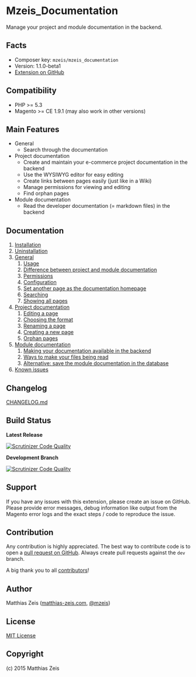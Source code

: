 Mzeis_Documentation
=====================
Manage your project and module documentation in the backend.
 
Facts
-----
- Composer key: `mzeis/mzeis_documentation`
- Version: 1.1.0-beta1
- [Extension on GitHub](https://github.com/mzeis/Mzeis_Documentation)

Compatibility
-------------
- PHP >= 5.3
- Magento >= CE 1.9.1 (may also work in other versions)

Main Features
-------------
* General
  * Search through the documentation
* Project documentation
  * Create and maintain your e-commerce project documentation in the backend
  * Use the WYSIWYG editor for easy editing
  * Create links between pages easily (just like in a Wiki)
  * Manage permissions for viewing and editing
  * Find orphan pages
* Module documentation
  * Read the developer documentation (= markdown files) in the backend

Documentation
-------------

1. [Installation](installation.md)
1. [Uninstallation](uninstallation.md)
1. [General](general.md)
   1. [Usage](general.md#usage)
   1. [Difference between project and module documentation](general.md#difference-project-module-documentation)
   1. [Permissions](general.md#permissions)
   1. [Configuration](general.md#configuration)
   1. [Set another page as the documentation homepage](general.md#set-homepage)
   1. [Searching](general.md#searching)     
   1. [Showing all pages](general.md#all-pages)     
1. [Project documentation](projectdocumentation.md)
   1. [Editing a page](projectdocumentation.md#editing-page)
   1. [Choosing the format](projectdocumentation.md#choosing-format)
   1. [Renaming a page](projectdocumentation.md#renaming-page)
   1. [Creating a new page](projectdocumentation.md#creating-page)
   1. [Orphan pages](projectdocumentation.md#orphan-pages)
1. [Module documentation](moduledocumentation.md)
   1. [Making your documentation available in the backend](moduledocumentation.md#make-available)
   1. [Ways to make your files being read](moduledocumentation.md#make-files-read)
   1. [Alternative: save the module documentation in the database](moduledocumentation.md#module-documentation-database)
1. [Known issues](issues.md)   

Changelog
---------
[CHANGELOG.md](CHANGELOG.md)

Build Status
---
**Latest Release**

[![Scrutinizer Code Quality](https://scrutinizer-ci.com/g/mzeis/Mzeis_Documentation/badges/quality-score.png?b=master)](https://scrutinizer-ci.com/g/mzeis/Mzeis_Documentation/?branch=master)
 
**Development Branch**

[![Scrutinizer Code Quality](https://scrutinizer-ci.com/g/mzeis/Mzeis_Documentation/badges/quality-score.png?b=dev)](https://scrutinizer-ci.com/g/mzeis/Mzeis_Documentation/?branch=dev)

Support
-------
If you have any issues with this extension, please create an issue on GitHub.
Please provide error messages, debug information like output from the Magento
error logs and the exact steps / code to reproduce the issue.

Contribution
------------
Any contribution is highly appreciated. The best way to contribute code is to
open a [pull request on GitHub](https://help.github.com/articles/using-pull-requests).
Always create pull requests against the `dev` branch.

A big thank you to all [contributors](https://github.com/mzeis/Mzeis_Documentation/graphs/contributors)!

Author
------
Matthias Zeis ([matthias-zeis.com](http://www.matthias-zeis.com), [@mzeis](https://twitter.com/mzeis))

License
-------
[MIT License](LICENSE.md)

Copyright
---------
(c) 2015 Matthias Zeis

